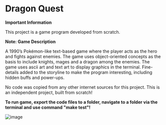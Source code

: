 # Dragon Quest

**Important Information**

This project is a game program developed from scratch.

**Note: Game Description**

A 1990’s Pokémon-like text-based game where the player acts as the hero and fights against enemies.
The game uses object-oriented concepts as the basis to include knights, mages and a dragon among 
the enemies. The game uses ascii art and text art to display graphics in the terminal.
Fine-details added to the storyline to make the program interesting, including hidden 
buffs and power-ups.

No code was copied from any other internet sources for this project.
This is an independent project, built from scratch!

**To run game, export the code files to a folder, navigate to a folder via the terminal and use command "make test"!**




![image](https://user-images.githubusercontent.com/99183587/209444114-5ad55838-bb57-4eeb-b236-dcae6763d3fe.png)


